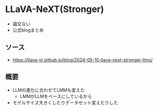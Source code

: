 # LLaVA-NeXT(Stronger)
- 論文ない
- 公式blogまとめ

## ソース
- https://llava-vl.github.io/blog/2024-05-10-llava-next-stronger-llms/

## 概要
- LLMの進化に合わせてLMMも変えた
  - LMMがLLMをベースにしているから
- モデルサイズ大きくしたりデータセット変えたりした